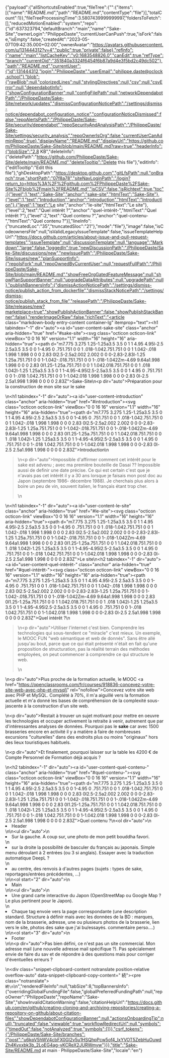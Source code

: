{"payload":{"allShortcutsEnabled":true,"fileTree":{"":{"items":[{"name":"README.md","path":"README.md","contentType":"file"}],"totalCount":1}},"fileTreeProcessingTime":3.5807439999999997,"foldersToFetch":[],"reducedMotionEnabled":"system","repo":{"id":637323794,"defaultBranch":"main","name":"Sake-Site","ownerLogin":"PhilippeDaste","currentUserCanPush":true,"isFork":false,"isEmpty":false,"createdAt":"2023-05-07T09:42:35.000+02:00","ownerAvatar":"https://avatars.githubusercontent.com/u/131444312?v=4","public":true,"private":false},"refInfo":{"name":"main","listCacheKey":"v0:1683548826.0","canEdit":true,"refType":"branch","currentOid":"351840a3324f6454f6b87a9d4e3f5bd2c49dc502"},"path":"README.md","currentUser":{"id":131444312,"login":"PhilippeDaste","userEmail":"philippe.daste@oclock.school"},"blob":{"rawBlob":null,"colorizedLines":null,"stylingDirectives":null,"csv":null,"csvError":null,"dependabotInfo":{"showConfigurationBanner":null,"configFilePath":null,"networkDependabotPath":"/PhilippeDaste/Sake-Site/network/updates","dismissConfigurationNoticePath":"/settings/dismiss-notice/dependabot_configuration_notice","configurationNoticeDismissed":false,"repoAlertsPath":"/PhilippeDaste/Sake-Site/security/dependabot","repoSecurityAndAnalysisPath":"/PhilippeDaste/Sake-Site/settings/security_analysis","repoOwnerIsOrg":false,"currentUserCanAdminRepo":true},"displayName":"README.md","displayUrl":"https://github.com/PhilippeDaste/Sake-Site/blob/main/README.md?raw=true","headerInfo":{"blobSize":"2.8 KB","deleteInfo":{"deletePath":"https://github.com/PhilippeDaste/Sake-Site/delete/main/README.md","deleteTooltip":"Delete this file"},"editInfo":{"editTooltip":"Edit this file"},"ghDesktopPath":"https://desktop.github.com","gitLfsPath":null,"onBranch":true,"shortPath":"07f8a78","siteNavLoginPath":"/login?return_to=https%3A%2F%2Fgithub.com%2FPhilippeDaste%2FSake-Site%2Fblob%2Fmain%2FREADME.md","isCSV":false,"isRichtext":true,"toc":[{"level":1,"text":"Sake-Site","anchor":"sake-site","htmlText":"Sake-Site"},{"level":1,"text":"Introduction","anchor":"introduction","htmlText":"Introduction"},{"level":1,"text":"Le site","anchor":"le-site","htmlText":"Le site"},{"level":2,"text":"Quel intérêt ?","anchor":"quel-intérêt-","htmlText":"Quel intérêt ?"},{"level":2,"text":"Quel contenu ?","anchor":"quel-contenu-","htmlText":"Quel contenu ?"}],"lineInfo":{"truncatedLoc":"35","truncatedSloc":"21"},"mode":"file"},"image":false,"isCodeownersFile":null,"isValidLegacyIssueTemplate":false,"issueTemplateHelpUrl":"https://docs.github.com/articles/about-issue-and-pull-request-templates","issueTemplate":null,"discussionTemplate":null,"language":"Markdown","large":false,"loggedIn":true,"newDiscussionPath":"/PhilippeDaste/Sake-Site/discussions/new","newIssuePath":"/PhilippeDaste/Sake-Site/issues/new","planSupportInfo":{"repoIsFork":null,"repoOwnedByCurrentUser":null,"requestFullPath":"/PhilippeDaste/Sake-Site/blob/main/README.md","showFreeOrgGatedFeatureMessage":null,"showPlanSupportBanner":null,"upgradeDataAttributes":null,"upgradePath":null},"publishBannersInfo":{"dismissActionNoticePath":"/settings/dismiss-notice/publish_action_from_dockerfile","dismissStackNoticePath":"/settings/dismiss-notice/publish_stack_from_file","releasePath":"/PhilippeDaste/Sake-Site/releases/new?marketplace=true","showPublishActionBanner":false,"showPublishStackBanner":false},"renderImageOrRaw":false,"richText":"<article class=\"markdown-body entry-content container-lg\" itemprop=\"text\"><h1 tabindex=\"-1\" dir=\"auto\"><a id=\"user-content-sake-site\" class=\"anchor\" aria-hidden=\"true\" href=\"#sake-site\"><svg class=\"octicon octicon-link\" viewBox=\"0 0 16 16\" version=\"1.1\" width=\"16\" height=\"16\" aria-hidden=\"true\"><path d=\"m7.775 3.275 1.25-1.25a3.5 3.5 0 1 1 4.95 4.95l-2.5 2.5a3.5 3.5 0 0 1-4.95 0 .751.751 0 0 1 .018-1.042.751.751 0 0 1 1.042-.018 1.998 1.998 0 0 0 2.83 0l2.5-2.5a2.002 2.002 0 0 0-2.83-2.83l-1.25 1.25a.751.751 0 0 1-1.042-.018.751.751 0 0 1-.018-1.042Zm-4.69 9.64a1.998 1.998 0 0 0 2.83 0l1.25-1.25a.751.751 0 0 1 1.042.018.751.751 0 0 1 .018 1.042l-1.25 1.25a3.5 3.5 0 1 1-4.95-4.95l2.5-2.5a3.5 3.5 0 0 1 4.95 0 .751.751 0 0 1-.018 1.042.751.751 0 0 1-1.042.018 1.998 1.998 0 0 0-2.83 0l-2.5 2.5a1.998 1.998 0 0 0 0 2.83Z\"></path></svg></a>Sake-Site</h1>\n<p dir=\"auto\">Préparation pour la construction de mon site sur le sake</p>\n<h1 tabindex=\"-1\" dir=\"auto\"><a id=\"user-content-introduction\" class=\"anchor\" aria-hidden=\"true\" href=\"#introduction\"><svg class=\"octicon octicon-link\" viewBox=\"0 0 16 16\" version=\"1.1\" width=\"16\" height=\"16\" aria-hidden=\"true\"><path d=\"m7.775 3.275 1.25-1.25a3.5 3.5 0 1 1 4.95 4.95l-2.5 2.5a3.5 3.5 0 0 1-4.95 0 .751.751 0 0 1 .018-1.042.751.751 0 0 1 1.042-.018 1.998 1.998 0 0 0 2.83 0l2.5-2.5a2.002 2.002 0 0 0-2.83-2.83l-1.25 1.25a.751.751 0 0 1-1.042-.018.751.751 0 0 1-.018-1.042Zm-4.69 9.64a1.998 1.998 0 0 0 2.83 0l1.25-1.25a.751.751 0 0 1 1.042.018.751.751 0 0 1 .018 1.042l-1.25 1.25a3.5 3.5 0 1 1-4.95-4.95l2.5-2.5a3.5 3.5 0 0 1 4.95 0 .751.751 0 0 1-.018 1.042.751.751 0 0 1-1.042.018 1.998 1.998 0 0 0-2.83 0l-2.5 2.5a1.998 1.998 0 0 0 0 2.83Z\"></path></svg></a>Introduction</h1>\n<blockquote>\n<p dir=\"auto\">Impossible d'affirmer comment cet intérêt pour le sake est advenu ; avec ma première bouteille de Dasai ?? Impossible aussi de definir une date précise. Ce qui est certain c'est que je n'avais pas cet intérêt il y a 30 ans lorsque je faisais mon post doc au Japon (septembre 1986- décembre 1988). Je cherchais plus alors à boire un peu de vin, souvent italien, le français étant trop cher.</p>\n</blockquote>\n<h1 tabindex=\"-1\" dir=\"auto\"><a id=\"user-content-le-site\" class=\"anchor\" aria-hidden=\"true\" href=\"#le-site\"><svg class=\"octicon octicon-link\" viewBox=\"0 0 16 16\" version=\"1.1\" width=\"16\" height=\"16\" aria-hidden=\"true\"><path d=\"m7.775 3.275 1.25-1.25a3.5 3.5 0 1 1 4.95 4.95l-2.5 2.5a3.5 3.5 0 0 1-4.95 0 .751.751 0 0 1 .018-1.042.751.751 0 0 1 1.042-.018 1.998 1.998 0 0 0 2.83 0l2.5-2.5a2.002 2.002 0 0 0-2.83-2.83l-1.25 1.25a.751.751 0 0 1-1.042-.018.751.751 0 0 1-.018-1.042Zm-4.69 9.64a1.998 1.998 0 0 0 2.83 0l1.25-1.25a.751.751 0 0 1 1.042.018.751.751 0 0 1 .018 1.042l-1.25 1.25a3.5 3.5 0 1 1-4.95-4.95l2.5-2.5a3.5 3.5 0 0 1 4.95 0 .751.751 0 0 1-.018 1.042.751.751 0 0 1-1.042.018 1.998 1.998 0 0 0-2.83 0l-2.5 2.5a1.998 1.998 0 0 0 0 2.83Z\"></path></svg></a>Le site</h1>\n<h2 tabindex=\"-1\" dir=\"auto\"><a id=\"user-content-quel-intérêt-\" class=\"anchor\" aria-hidden=\"true\" href=\"#quel-intérêt-\"><svg class=\"octicon octicon-link\" viewBox=\"0 0 16 16\" version=\"1.1\" width=\"16\" height=\"16\" aria-hidden=\"true\"><path d=\"m7.775 3.275 1.25-1.25a3.5 3.5 0 1 1 4.95 4.95l-2.5 2.5a3.5 3.5 0 0 1-4.95 0 .751.751 0 0 1 .018-1.042.751.751 0 0 1 1.042-.018 1.998 1.998 0 0 0 2.83 0l2.5-2.5a2.002 2.002 0 0 0-2.83-2.83l-1.25 1.25a.751.751 0 0 1-1.042-.018.751.751 0 0 1-.018-1.042Zm-4.69 9.64a1.998 1.998 0 0 0 2.83 0l1.25-1.25a.751.751 0 0 1 1.042.018.751.751 0 0 1 .018 1.042l-1.25 1.25a3.5 3.5 0 1 1-4.95-4.95l2.5-2.5a3.5 3.5 0 0 1 4.95 0 .751.751 0 0 1-.018 1.042.751.751 0 0 1-1.042.018 1.998 1.998 0 0 0-2.83 0l-2.5 2.5a1.998 1.998 0 0 0 0 2.83Z\"></path></svg></a>Quel intérêt ?</h2>\n<blockquote>\n<p dir=\"auto\">Utiliser l'internet c'est bien. Comprendre les technologies qui sous-tendent ce \"miracle\" c'est mieux. Un exemple, le MOOC FUN \"web sémantique et web de donnés\". Sans être allé jusqu'au bout, parce que ce qui était présenté n'était en fait qu'une proposition de structuration, pas la réalité terrain des méthodes employées, on peut commencer à comprendre ce qui structure le web.</p>\n</blockquote>\n<p dir=\"auto\">Plus proche de la formation actuelle, le MOOC <a href=\"https://openclassrooms.com/fr/courses/918836-concevez-votre-site-web-avec-php-et-mysql\" rel=\"nofollow\">Concevez votre site web avec PHP et MySQL</a>. Complété à 70%, il m'a aiguillé vers la formation actuelle et m'a donné les bases de compréhension de la complexité sous-jascente à la construction d'un site web.</p>\n<p dir=\"auto\">Restait à trouver un sujet motivant pour mettre en oeuvre les technologies et occuper activement la retraite à venir, autrement que par d'intéressantes analyses de données. Pourquoi pas le <strong>sake</strong> car avec 1500 brasseries encore en activité il y a matière à faire de nombreuses excursions \"culturelles\" dans des endroits plus ou moins \"originaux\" hors des lieux touristiques habituels.</p>\n<p dir=\"auto\">Et finalement, pourquoi laisser sur la table les 4200 € de Compte Personnel de Formation déjà acquis ?</p>\n<h2 tabindex=\"-1\" dir=\"auto\"><a id=\"user-content-quel-contenu-\" class=\"anchor\" aria-hidden=\"true\" href=\"#quel-contenu-\"><svg class=\"octicon octicon-link\" viewBox=\"0 0 16 16\" version=\"1.1\" width=\"16\" height=\"16\" aria-hidden=\"true\"><path d=\"m7.775 3.275 1.25-1.25a3.5 3.5 0 1 1 4.95 4.95l-2.5 2.5a3.5 3.5 0 0 1-4.95 0 .751.751 0 0 1 .018-1.042.751.751 0 0 1 1.042-.018 1.998 1.998 0 0 0 2.83 0l2.5-2.5a2.002 2.002 0 0 0-2.83-2.83l-1.25 1.25a.751.751 0 0 1-1.042-.018.751.751 0 0 1-.018-1.042Zm-4.69 9.64a1.998 1.998 0 0 0 2.83 0l1.25-1.25a.751.751 0 0 1 1.042.018.751.751 0 0 1 .018 1.042l-1.25 1.25a3.5 3.5 0 1 1-4.95-4.95l2.5-2.5a3.5 3.5 0 0 1 4.95 0 .751.751 0 0 1-.018 1.042.751.751 0 0 1-1.042.018 1.998 1.998 0 0 0-2.83 0l-2.5 2.5a1.998 1.998 0 0 0 0 2.83Z\"></path></svg></a>Quel contenu ?</h2>\n<ol dir=\"auto\">\n<li>Header</li>\n</ol>\n<ul dir=\"auto\">\n<li>Sur la gauche. A coup sur, une photo de mon petit bouddha favori.</li>\n<li>sur la droite la possibilité de basculer du français au japonais. Simple menu déroulant à 2 entrées (ou 3 si anglais). Essayer avec la traduction automatique DeepL ?</li>\n<li>au centre, des renvois à d'autres pages (sujets : types de sake, reportages/entrées précédentes, ...)</li>\n</ul>\n<ol start=\"2\" dir=\"auto\">\n<li>Main</li>\n</ol>\n<ul dir=\"auto\">\n<li>Une grand carte interactive du Japon (OpenStreetMap ou Google Map ? Le plus pertinent pour le Japon).</li>\n<li>Chaque tag envoie vers la page correspondante (une description standard. Structure à définir mais avec les données de la BD : marques, nom de la brasserie, adresse, une ou plusieurs photos de la brasserie, lien vers le site, photos des sake que j'ai bu/essayés. commentaire perso....)</li>\n</ul>\n<ol start=\"3\" dir=\"auto\">\n<li>Footer</li>\n</ol>\n<p dir=\"auto\">Pas bien défini, ce n'est pas un site commercial. Mon adresse mail (une nouvelle adresse mail spécifique ?). Pas spécialement envie de faire du sav et de répondre à des questions mais pour corriger d'éventuelles erreurs ?</p>\n<div class=\"snippet-clipboard-content notranslate position-relative overflow-auto\" data-snippet-clipboard-copy-content=\"                                                              続\"><pre class=\"notranslate\"><code>                                                              続\n</code></pre></div>\n</article>","renderedFileInfo":null,"tabSize":8,"topBannersInfo":{"overridingGlobalFundingFile":false,"globalPreferredFundingPath":null,"repoOwner":"PhilippeDaste","repoName":"Sake-Site","showInvalidCitationWarning":false,"citationHelpUrl":"https://docs.github.com/en/github/creating-cloning-and-archiving-repositories/creating-a-repository-on-github/about-citation-files","showDependabotConfigurationBanner":null,"actionsOnboardingTip":null},"truncated":false,"viewable":true,"workflowRedirectUrl":null,"symbols":{"timedOut":false,"notAnalyzed":true,"symbols":[]}},"csrf_tokens":{"/PhilippeDaste/Sake-Site/branches":{"post":"u6kpV5hWV4cbFX0Gl2v5u1HSQhpPcw5of4_IxYVOT5ZebHuOuwdZh4Kvxxbk3b_2LoEG4ag-vKCReX2JURWmyw"}}},"title":"Sake-Site/README.md at main · PhilippeDaste/Sake-Site","locale":"en"}